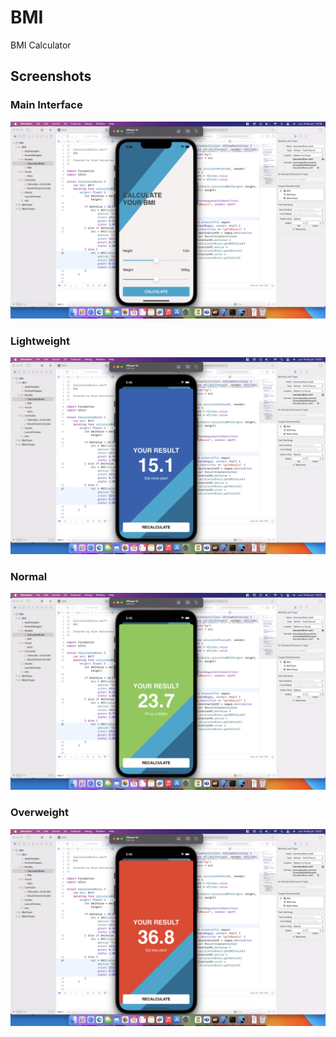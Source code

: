 # BMI
BMI Calculator

## Screenshots
### Main Interface
![lightweight!](4.png)

### Lightweight
![lightweight!](1.png)

### Normal
![lightweight!](2.png)

### Overweight
![lightweight!](3.png)
